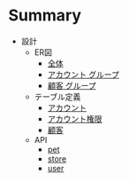 # Summary

* 設計  
    - ER図  
        - [全体](設計/テーブル定義/ER図-全体.md)  
        - [アカウント グループ](設計/テーブル定義/ER図-アカウント.md)  
        - [顧客 グループ](設計/テーブル定義/ER図-顧客.md)  
    - テーブル定義  
        - [アカウント](設計/テーブル定義/アカウント.md)  
        - [アカウント権限](設計/テーブル定義/アカウント権限.md)  
        - [顧客](設計/テーブル定義/顧客.md)  
    - API  
        - [pet](設計/API/pet.md)  
        - [store](設計/API/store.md)  
        - [user](設計/API/user.md)  
